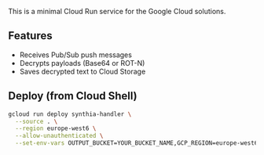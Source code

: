 This is a minimal Cloud Run service for the Google Cloud solutions.

## Features
- Receives Pub/Sub push messages
- Decrypts payloads (Base64 or ROT-N)
- Saves decrypted text to Cloud Storage

## Deploy (from Cloud Shell)

```bash
gcloud run deploy synthia-handler \
  --source . \
  --region europe-west6 \
  --allow-unauthenticated \
  --set-env-vars OUTPUT_BUCKET=YOUR_BUCKET_NAME,GCP_REGION=europe-west6
